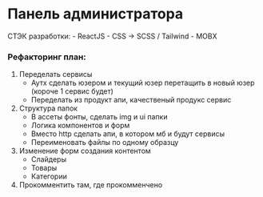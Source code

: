 # Панель администратора

СТЭК разработки:
    - ReactJS
    - CSS -> SCSS / Tailwind
    - MOBX

### Рефакторинг план:
1) Переделать сервисы
    - Аутх сделать юзером и текущий юзер перетащить в новый юзер (короче 1 сервис будет)
    - Переделать из продукт апи, качественый продукс сервис
2) Структура папок
    - В ассеты фонты, сделать img и ui папки
    - Логика компонентов и форм
    - Вместо http сделать апи, в котором мб и будут сервисы
    - Переименовать файлы по одному образцу
3) Изменение форм создания контентом
    - Слайдеры
    - Товары
    - Категории
4) Прокомментить там, где прокомменчено 